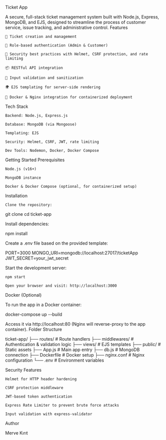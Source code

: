 Ticket App

A secure, full-stack ticket management system built with Node.js, Express, MongoDB, and EJS, designed to streamline the process of customer service, issue tracking, and administrative control.
Features

    🧾 Ticket creation and management

    👥 Role-based authentication (Admin & Customer)

    🔐 Security best practices with Helmet, CSRF protection, and rate limiting

    📦 RESTful API integration

    🧪 Input validation and sanitization

    🌍 EJS templating for server-side rendering

    🐳 Docker & Nginx integration for containerized deployment

Tech Stack

    Backend: Node.js, Express.js

    Database: MongoDB (via Mongoose)

    Templating: EJS

    Security: Helmet, CSRF, JWT, rate limiting

    Dev Tools: Nodemon, Docker, Docker Compose

Getting Started
Prerequisites

    Node.js (v16+)

    MongoDB instance

    Docker & Docker Compose (optional, for containerized setup)

Installation

    Clone the repository:

git clone <your-repo-url>
cd ticket-app

Install dependencies:

npm install

Create a .env file based on the provided template:

PORT=3000
MONGO_URI=mongodb://localhost:27017/ticketApp
JWT_SECRET=your_jwt_secret

Start the development server:

    npm start

    Open your browser and visit: http://localhost:3000

Docker (Optional)

To run the app in a Docker container:

docker-compose up --build

Access it via http://localhost:80 (Nginx will reverse-proxy to the app container).
Folder Structure

ticket-app/
├── routes/             # Route handlers
├── middlewares/        # Authentication & validation logic
├── views/              # EJS templates
├── public/             # Static assets
├── App.js              # Main app entry
├── db.js               # MongoDB connection
├── Dockerfile          # Docker setup
├── nginx.conf          # Nginx configuration
└── .env                # Environment variables

Security Features

    Helmet for HTTP header hardening

    CSRF protection middleware

    JWT-based token authentication

    Express Rate Limiter to prevent brute force attacks

    Input validation with express-validator

Author

Merve Kırıt
